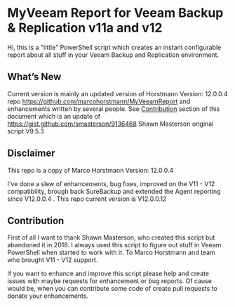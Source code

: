 
# MyVeeam Report for Veeam Backup & Replication v11a and v12
Hi, this is a "little" PowerShell script which creates an instant configurable report about all stuff in your Veeam Backup and Replication environment. 

## What’s New

Current version is mainly an updated version of Horstmann Version: 12.0.0.4 repo 
https://github.com/marcohorstmann/MyVeeamReport
and enhancements written by several people. See [Contribution](#contribution) section of this document
which is an update of 
https://gist.github.com/smasterson/9136468
Shawn Masterson original script V9.5.3

## Disclaimer
This repo is a copy of Marco Horstmann Version: 12.0.0.4

I've done a slew of enhancements, bug fixes, improved on the V11 - V12 compatibility, brough back SureBackup and extended the Agent reporting since V12.0.0.4 . 
This repo current version is V12.0.0.12 

## Contribution
First of all I want to thank Shawn Masterson, who created this script but abandoned it in 2018. I always used this script to figure out stuff in Veeam PowerShell when started to work with it.
To Marco Horstmann and team who brought V11 - V12 support.

If you want to enhance and improve this script please help and create issues with maybe requests for enhancement or bug reports. 
Of cause would be, when you can contribute some code of create pull requests to donate your enhancements.
